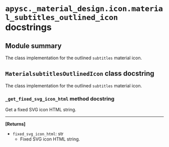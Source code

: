 # `apysc._material_design.icon.material_subtitles_outlined_icon` docstrings

## Module summary

The class implementation for the outlined `subtitles` material icon.

## `MaterialsubtitlesOutlinedIcon` class docstring

The class implementation for the outlined `subtitles` material icon.

### `_get_fixed_svg_icon_html` method docstring

Get a fixed SVG icon HTML string.<hr>

**[Returns]**

- `fixed_svg_icon_html`: str
  - Fixed SVG icon HTML string.